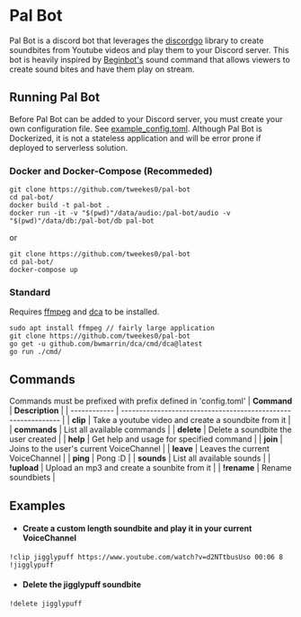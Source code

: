 # Pal Bot

Pal Bot is a discord bot that leverages
the [discordgo](https://github.com/bwmarrin/discordgo) library to create soundbites from Youtube videos and play them to your Discord server. This bot is heavily inspired by [Beginbot's](https://www.twitch.tv/beginbot) sound command that allows viewers to create sound bites and have them play on stream.

## Running Pal Bot

Before Pal Bot can be added to your Discord server, you must create your own configuration file. See [example_config.toml](https://github.com/tweekes0/pal-bot/blob/main/example_config.toml). Although Pal Bot is Dockerized, it is not a stateless application and will be error prone if deployed to serverless solution.

### Docker and Docker-Compose (Recommeded)

```
git clone https://github.com/tweekes0/pal-bot
cd pal-bot/
docker build -t pal-bot .
docker run -it -v "$(pwd)"/data/audio:/pal-bot/audio -v "$(pwd)"/data/db:/pal-bot/db pal-bot
```

or

```
git clone https://github.com/tweekes0/pal-bot
cd pal-bot/
docker-compose up
```

### Standard

Requires [ffmpeg](https://ffmpeg.org/) and [dca](https://github.com/bwmarrin/dca) to be installed.

```
sudo apt install ffmpeg // fairly large application
git clone https://github.com/tweekes0/pal-bot
go get -u github.com/bwmarrin/dca/cmd/dca@latest
go run ./cmd/
```

## Commands
Commands must be prefixed with prefix defined in 'config.toml'
| **Command**  | **Description**                                               |
| ------------ | ------------------------------------------------------------- |
| **clip**     | Take a youtube video and create a soundbite from it           |
| **commands** | List all available commands                                   |
| **delete**   | Delete a soundbite the user created                           |
| **help**     | Get help and usage for specified command                      |
| **join**     | Joins to the user's current VoiceChannel                      |
| **leave**    | Leaves the current VoiceChannel                               |
| **ping**     | Pong :D                                                       |
| **sounds**   | List all available sounds                                     |
| **!upload**  | Upload an mp3 and create a sounbite from it                   |
| **!rename**  | Rename soundbiets                                             |

## Examples

- #### Create a custom length soundbite and play it in your current VoiceChannel
```
!clip jigglypuff https://www.youtube.com/watch?v=d2NTtbusUso 00:06 8 
!jigglypuff
```

- #### Delete the jigglypuff soundbite
```
!delete jigglypuff
```